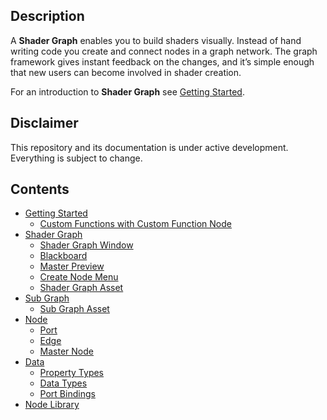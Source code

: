 ## Description

A **Shader Graph** enables you to build shaders visually. Instead of hand writing code you create and connect nodes in a graph network. The graph framework gives instant feedback on the changes, and it’s simple enough that new users can become involved in shader creation.

For an introduction to **Shader Graph** see [Getting Started](Getting-Started.md).

## Disclaimer
This repository and its documentation is under active development. Everything is subject to change.

## Contents
* [Getting Started](Getting-Started.md)
   * [Custom Functions with Custom Function Node](Custom-Function-Node.md)
* [Shader Graph](Shader-Graph.md)
   * [Shader Graph Window](Shader-Graph-Window.md)
   * [Blackboard](Blackboard.md)
   * [Master Preview](Master-Preview.md)
   * [Create Node Menu](Create-Node-Menu.md)
   * [Shader Graph Asset](Shader-Graph-Asset.md)
* [Sub Graph](Sub-graph.md)
   * [Sub Graph Asset](Sub-graph-Asset.md)
* [Node](Node.md)
   * [Port](Port.md)
   * [Edge](Edge.md)
   * [Master Node](Master-Node.md)
* [Data](Data.md)
   * [Property Types](Property-Types.md)
   * [Data Types](Data-Types.md)
   * [Port Bindings](Port-Bindings.md)
* [Node Library](Node-Library.md)